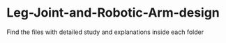 # Leg-Joint-and-Robotic-Arm-design
Find the files with detailed study and explanations inside each folder

